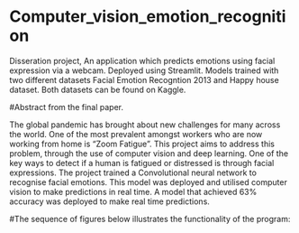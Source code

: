 # Computer_vision_emotion_recognition
Disseration project, An application which predicts emotions using facial expression via a webcam. Deployed using Streamlit. 
Models trained with two different datasets Facial Emotion Recogntion 2013 and Happy house dataset. 
Both datasets can be found on Kaggle. 

#Abstract from the final paper. 

The global pandemic has brought about new challenges for many across the world. One of the most prevalent amongst workers who are now working from home is “Zoom Fatigue”. This project aims to address this problem, through the use of computer vision and deep learning. One of the key ways to detect if a human is fatigued or distressed is through facial expressions. The project trained a Convolutional neural network to recognise facial emotions. This model was deployed and utilised computer vision to make predictions in real time. A model that achieved 63% accuracy was deployed to make real time predictions. 

#The sequence of figures below illustrates the functionality of the program: 


